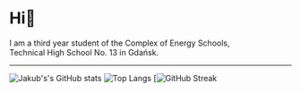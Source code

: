 Hi👋
=
I am a third year student of the Complex of Energy Schools, <br> Technical High School No. 13 in Gdańsk. <hr>
![Jakub's's GitHub stats](https://github-readme-stats.vercel.app/api?username=JakubBarabasz&show_icons=true&theme=github_dark)
![Top Langs](https://github-readme-stats.vercel.app/api/top-langs/?username=JakubBarabasz&theme=github_dark)
[![GitHub Streak](https://github-readme-streak-stats.herokuapp.com?user=JakubBarabasz&theme=dark&date_format=j%20M%5B%20Y%5D&ring=1C2F45&background=0D1117&fire=59A6FF&currStreakLabel=E4F5FF&sideLabels=E4F5FF&currStreakNum=E4F5FF&sideNums=E4F5FF)

